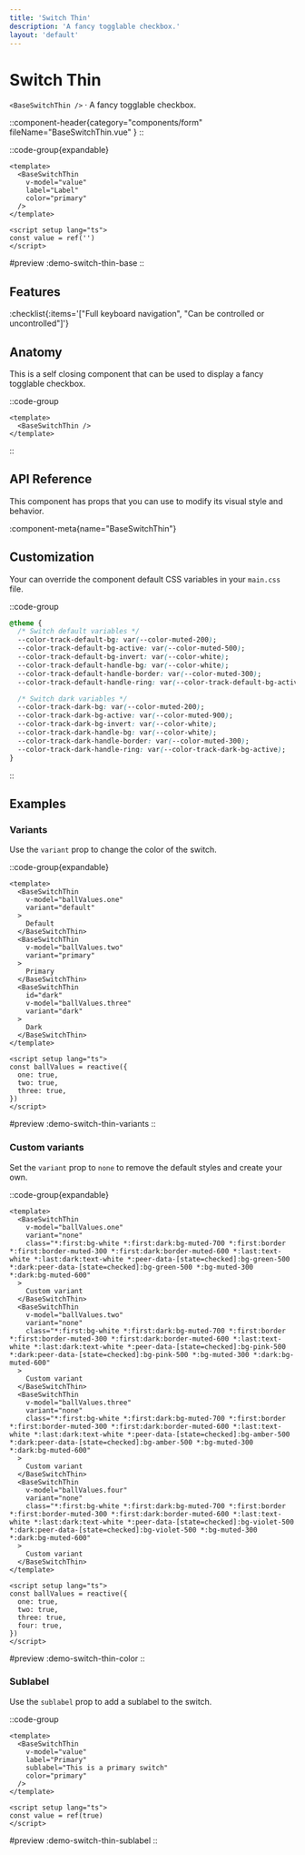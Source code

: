 ```yaml
---
title: 'Switch Thin'
description: 'A fancy togglable checkbox.'
layout: 'default'
---
```


# Switch Thin

`<BaseSwitchThin />` · A fancy togglable checkbox.

::component-header{category="components/form" fileName="BaseSwitchThin.vue" }
::

::code-group{expandable}

```vue [DemoSwitchThinBase.vue]
<template>
  <BaseSwitchThin
    v-model="value"
    label="Label"
    color="primary"
  />
</template>

<script setup lang="ts">
const value = ref('')
</script>
```

#preview
:demo-switch-thin-base
::

## Features

:checklist{:items='["Full keyboard navigation", "Can be controlled or uncontrolled"]'}

## Anatomy
This is a self closing component that can be used to display a fancy togglable checkbox.

::code-group

```vue [BaseSwitchThin]
<template>
  <BaseSwitchThin />
</template>
```

::

## API Reference

This component has props that you can use to modify its visual style and behavior.

:component-meta{name="BaseSwitchThin"}

## Customization

Your can override the component default CSS variables in your `main.css` file.

::code-group

```css [main.css]
@theme {
  /* Switch default variables */
  --color-track-default-bg: var(--color-muted-200);
  --color-track-default-bg-active: var(--color-muted-500);
  --color-track-default-bg-invert: var(--color-white);
  --color-track-default-handle-bg: var(--color-white);
  --color-track-default-handle-border: var(--color-muted-300);
  --color-track-default-handle-ring: var(--color-track-default-bg-active);

  /* Switch dark variables */
  --color-track-dark-bg: var(--color-muted-200);
  --color-track-dark-bg-active: var(--color-muted-900);
  --color-track-dark-bg-invert: var(--color-white);
  --color-track-dark-handle-bg: var(--color-white);
  --color-track-dark-handle-border: var(--color-muted-300);
  --color-track-dark-handle-ring: var(--color-track-dark-bg-active);
}
```

::

## Examples

### Variants

Use the `variant` prop to change the color of the switch.

::code-group{expandable}

```vue [DemoSwitchThinVariants.vue]
<template>
  <BaseSwitchThin
    v-model="ballValues.one"
    variant="default"
  >
    Default
  </BaseSwitchThin>
  <BaseSwitchThin
    v-model="ballValues.two"
    variant="primary"
  >
    Primary
  </BaseSwitchThin>
  <BaseSwitchThin
    id="dark"
    v-model="ballValues.three"
    variant="dark"
  >
    Dark
  </BaseSwitchThin>
</template>

<script setup lang="ts">
const ballValues = reactive({
  one: true,
  two: true,
  three: true,
})
</script>
```

#preview
:demo-switch-thin-variants
::

### Custom variants

Set the `variant` prop to `none` to remove the default styles and create your own.

::code-group{expandable}

```vue [DemoSwitchThinColor.vue]
<template>
  <BaseSwitchThin
    v-model="ballValues.one"
    variant="none"
    class="*:first:bg-white *:first:dark:bg-muted-700 *:first:border *:first:border-muted-300 *:first:dark:border-muted-600 *:last:text-white *:last:dark:text-white *:peer-data-[state=checked]:bg-green-500 *:dark:peer-data-[state=checked]:bg-green-500 *:bg-muted-300 *:dark:bg-muted-600"
  >
    Custom variant
  </BaseSwitchThin>
  <BaseSwitchThin
    v-model="ballValues.two"
    variant="none"
    class="*:first:bg-white *:first:dark:bg-muted-700 *:first:border *:first:border-muted-300 *:first:dark:border-muted-600 *:last:text-white *:last:dark:text-white *:peer-data-[state=checked]:bg-pink-500 *:dark:peer-data-[state=checked]:bg-pink-500 *:bg-muted-300 *:dark:bg-muted-600"
  >
    Custom variant
  </BaseSwitchThin>
  <BaseSwitchThin
    v-model="ballValues.three"
    variant="none"
    class="*:first:bg-white *:first:dark:bg-muted-700 *:first:border *:first:border-muted-300 *:first:dark:border-muted-600 *:last:text-white *:last:dark:text-white *:peer-data-[state=checked]:bg-amber-500 *:dark:peer-data-[state=checked]:bg-amber-500 *:bg-muted-300 *:dark:bg-muted-600"
  >
    Custom variant
  </BaseSwitchThin>
  <BaseSwitchThin
    v-model="ballValues.four"
    variant="none"
    class="*:first:bg-white *:first:dark:bg-muted-700 *:first:border *:first:border-muted-300 *:first:dark:border-muted-600 *:last:text-white *:last:dark:text-white *:peer-data-[state=checked]:bg-violet-500 *:dark:peer-data-[state=checked]:bg-violet-500 *:bg-muted-300 *:dark:bg-muted-600"
  >
    Custom variant
  </BaseSwitchThin>
</template>

<script setup lang="ts">
const ballValues = reactive({
  one: true,
  two: true,
  three: true,
  four: true,
})
</script>
```

#preview
:demo-switch-thin-color
::

### Sublabel

Use the `sublabel` prop to add a sublabel to the switch.

::code-group

```vue [DemoSwitchSublabel.vue]
<template>
  <BaseSwitchThin
    v-model="value"
    label="Primary"
    sublabel="This is a primary switch"
    color="primary"
  />
</template>

<script setup lang="ts">
const value = ref(true)
</script>
```

#preview
:demo-switch-thin-sublabel
::
